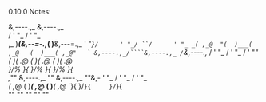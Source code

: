 0.10.0 Notes:

  &,----.,_       &,----.,_      
  /      ' "_     /      ' "_    
 ,_ )___(&,--=-.,_(  )__&,---=.,_ 
 ' "_```}/      ' "_/ ``/      ' "_
_( ,_@  "(  )___( ,_@   (  )___( ,_@"  
` &,----.,_/````&,----.,_ /```&,----.,_ 
  /      ' "_   /      ' "_   /      ' "_"  
  (  )___( ._@  (  )___( ._@  (  )___( ._@  
   }/%   }{      }/%   }{      }/%   }{     
,_""  &,----.,_ "" &,----.,_  ""&,-
 ' "_  /      ' "_  /      ' "_  
_( ,_@ (  )___( ,_@ (  )___( ,_@ 
`}{     }/````}{     }/````}{   
 ""     ""    ""     ""    ""    


